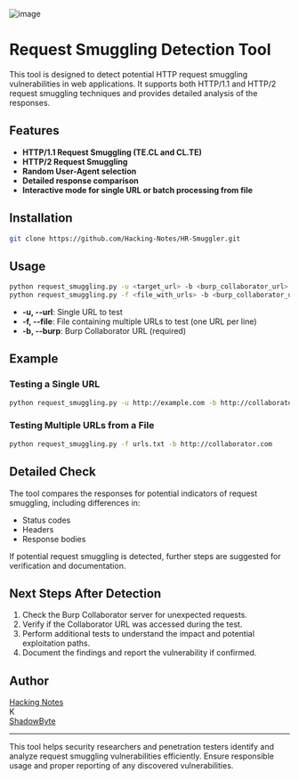 ![image](https://github.com/user-attachments/assets/842b69ed-75da-47df-abf0-9e40c021bc7b)

# Request Smuggling Detection Tool

This tool is designed to detect potential HTTP request smuggling vulnerabilities in web applications. It supports both HTTP/1.1 and HTTP/2 request smuggling techniques and provides detailed analysis of the responses.

## Features

- **HTTP/1.1 Request Smuggling (TE.CL and CL.TE)**
- **HTTP/2 Request Smuggling**
- **Random User-Agent selection**
- **Detailed response comparison**
- **Interactive mode for single URL or batch processing from file**

## Installation

```bash
git clone https://github.com/Hacking-Notes/HR-Smuggler.git
```

## Usage

```bash
python request_smuggling.py -u <target_url> -b <burp_collaborator_url>
python request_smuggling.py -f <file_with_urls> -b <burp_collaborator_url>
```

- **-u, --url**: Single URL to test
- **-f, --file**: File containing multiple URLs to test (one URL per line)
- **-b, --burp**: Burp Collaborator URL (required)

## Example

### Testing a Single URL

```bash
python request_smuggling.py -u http://example.com -b http://collaborator.com
```

### Testing Multiple URLs from a File

```bash
python request_smuggling.py -f urls.txt -b http://collaborator.com
```

## Detailed Check

The tool compares the responses for potential indicators of request smuggling, including differences in:

- Status codes
- Headers
- Response bodies

If potential request smuggling is detected, further steps are suggested for verification and documentation.

## Next Steps After Detection

1. Check the Burp Collaborator server for unexpected requests.
2. Verify if the Collaborator URL was accessed during the test.
3. Perform additional tests to understand the impact and potential exploitation paths.
4. Document the findings and report the vulnerability if confirmed.

## Author

<a href="https://github.com/hacking-notes">Hacking Notes</a><br>
K<br>
<a href="https://github.com/ShadowByte1">ShadowByte</a>                                                                                             

---

This tool helps security researchers and penetration testers identify and analyze request smuggling vulnerabilities efficiently. Ensure responsible usage and proper reporting of any discovered vulnerabilities.
